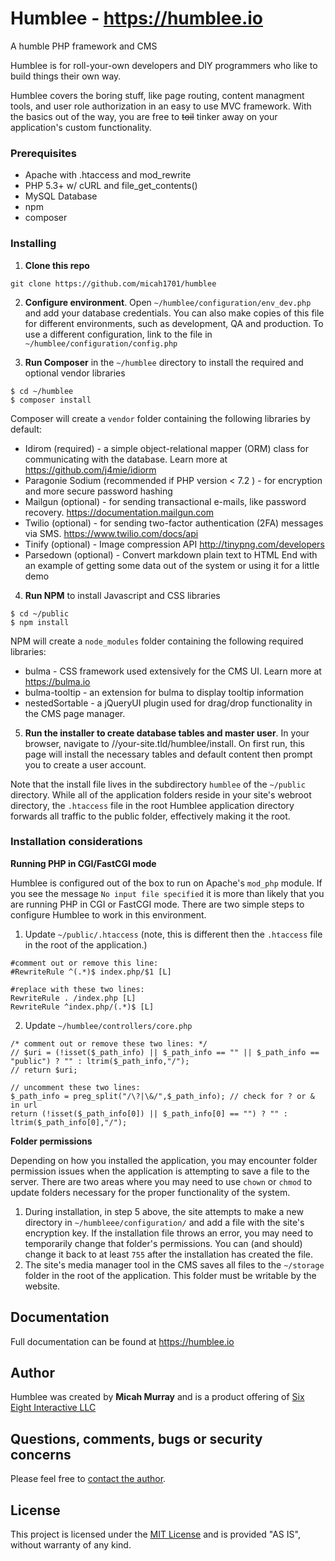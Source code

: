 # Humblee - <https://humblee.io>

A humble PHP framework and CMS

Humblee is for roll-your-own developers and DIY programmers who like to build things their own way.

Humblee covers the boring stuff, like page routing, content managment tools, and user role authorization in an easy to use MVC framework. With the basics out of the way, you are free to ~~toil~~ tinker away on your application's custom functionality.

### Prerequisites

* Apache with .htaccess and mod_rewrite
* PHP 5.3+ w/ cURL and file_get_contents()
* MySQL Database
* npm
* composer


### Installing


1. **Clone this repo**
```
git clone https://github.com/micah1701/humblee
```

2. **Configure environment**. Open `~/humblee/configuration/env_dev.php` and add your database credentials.  You can also make copies of this file for different environments, such as development, QA and production. To use a different configuration, link to the file in `~/humblee/configuration/config.php`

3. **Run Composer** in the `~/humblee` directory to install the required and optional vendor libraries
```
$ cd ~/humblee
$ composer install
```
Composer will create a `vendor` folder containing the following libraries by default:
* Idirom (required) - a simple object-relational mapper (ORM) class for communicating with the database. Learn more at <https://github.com/j4mie/idiorm>
* Paragonie Sodium (recommended if PHP version < 7.2 ) - for encryption and more secure password hashing
* Mailgun (optional) - for sending transactional e-mails, like password recovery. <https://documentation.mailgun.com>
* Twilio (optional) - for sending two-factor authentication (2FA) messages via SMS. <https://www.twilio.com/docs/api>
* Tinify (optional) - Image compression API <http://tinypng.com/developers>
* Parsedown (optional) - Convert markdown plain text to HTML
End with an example of getting some data out of the system or using it for a little demo

4. **Run NPM** to install Javascript and CSS libraries
```
$ cd ~/public
$ npm install
```
NPM will create a `node_modules` folder containing the following required libraries:
* bulma - CSS framework used extensively for the CMS UI. Learn more at <https://bulma.io>
* bulma-tooltip - an extension for bulma to display tooltip information
* nestedSortable - a jQueryUI plugin used for drag/drop functionality in the CMS page manager.

5. **Run the installer to create database tables and master user**. In your browser, navigate to //your-site.tld/humblee/install.  On first run, this page will install the necessary tables and default content then prompt you to create a user account.

Note that the install file lives in the subdirectory `humblee` of the `~/public` directory.  While all of the application folders reside in your site's webroot directory, the `.htaccess` file in the root Humblee application directory forwards all traffic to the public folder, effectively making it the root.

### Installation considerations
**Running PHP in CGI/FastCGI mode**

Humblee is configured out of the box to run on Apache's `mod_php` module.  If you see the message `No input file specified` it is more than likely that you are running PHP in CGI or FastCGI mode.  There are two simple steps to configure Humblee to work in this environment.
1. Update `~/public/.htaccess` (note, this is different then the `.htaccess` file in the root of the application.)
```
#comment out or remove this line:
#RewriteRule ^(.*)$ index.php/$1 [L]

#replace with these two lines:
RewriteRule . /index.php [L]
RewriteRule ^index.php/(.*)$ [L]
```
2. Update `~/humblee/controllers/core.php`
```
/* comment out or remove these two lines: */
// $uri = (!isset($_path_info) || $_path_info == "" || $_path_info == "public") ? "" : ltrim($_path_info,"/");
// return $uri;

// uncomment these two lines:
$_path_info = preg_split("/\?|\&/",$_path_info); // check for ? or & in url
return (!isset($_path_info[0]) || $_path_info[0] == "") ? "" : ltrim($_path_info[0],"/");
```

**Folder permissions**

Depending on how you installed the application, you may encounter folder permission issues when the application is attempting to save a file to the server.  There are two areas where you may need to use `chown` or `chmod` to update folders necessary for the proper functionality of the system.
1. During installation, in step 5 above, the site attempts to make a new directory in `~/humbleee/configuration/` and add a file with the site's encryption key.  If the installation file throws an error, you may need to temporarily change that folder's permissions.  You can (and should) change it back to at least `755` after the installation has created the file.
2. The site's media manager tool in the CMS saves all files to the `~/storage` folder in the root of the application. This folder must be writable by the website.

## Documentation
Full documentation can be found at <https://humblee.io>

## Author

Humblee was created by **Micah Murray** and is a product offering of [Six Eight Interactive LLC](https://sixeightinteractive.com)

## Questions, comments, bugs or security concerns

Please feel free to [contact the author](https://sixeightinteractive.com/contact).


## License

This project is licensed under the [MIT License](https://opensource.org/licenses/MIT) and is provided "AS IS", without warranty of any kind.

